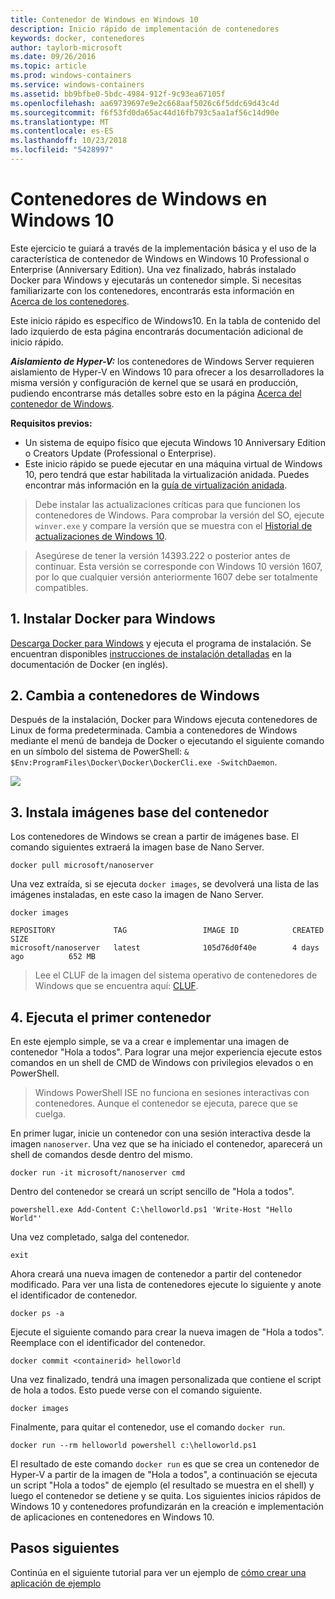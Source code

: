 ```yaml
---
title: Contenedor de Windows en Windows 10
description: Inicio rápido de implementación de contenedores
keywords: docker, contenedores
author: taylorb-microsoft
ms.date: 09/26/2016
ms.topic: article
ms.prod: windows-containers
ms.service: windows-containers
ms.assetid: bb9bfbe0-5bdc-4984-912f-9c93ea67105f
ms.openlocfilehash: aa69739697e9e2c668aaf5026c6f5ddc69d43c4d
ms.sourcegitcommit: f6f53fd0da65ac44d16fb793c5aa1af56c14d90e
ms.translationtype: MT
ms.contentlocale: es-ES
ms.lasthandoff: 10/23/2018
ms.locfileid: "5428997"
---
```

# <a name="windows-containers-on-windows-10"></a>Contenedores de Windows en Windows 10

Este ejercicio te guiará a través de la implementación básica y el uso de la característica de contenedor de Windows en Windows 10 Professional o Enterprise (Anniversary Edition). Una vez finalizado, habrás instalado Docker para Windows y ejecutarás un contenedor simple. Si necesitas familiarizarte con los contenedores, encontrarás esta información en [Acerca de los contenedores](../about/index.md).

Este inicio rápido es específico de Windows10. En la tabla de contenido del lado izquierdo de esta página encontrarás documentación adicional de inicio rápido.

***Aislamiento de Hyper-V:*** los contenedores de Windows Server requieren aislamiento de Hyper-V en Windows 10 para ofrecer a los desarrolladores la misma versión y configuración de kernel que se usará en producción, pudiendo encontrarse más detalles sobre esto en la página [Acerca del contenedor de Windows](../about/index.md).

**Requisitos previos:**

- Un sistema de equipo físico que ejecuta Windows 10 Anniversary Edition o Creators Update (Professional o Enterprise).   
- Este inicio rápido se puede ejecutar en una máquina virtual de Windows 10, pero tendrá que estar habilitada la virtualización anidada. Puedes encontrar más información en la [guía de virtualización anidada](https://msdn.microsoft.com/en-us/virtualization/hyperv_on_windows/user_guide/nesting).

> Debe instalar las actualizaciones críticas para que funcionen los contenedores de Windows.
> Para comprobar la versión del SO, ejecute `winver.exe` y compare la versión que se muestra con el [Historial de actualizaciones de Windows 10](https://support.microsoft.com/en-us/help/12387/windows-10-update-history).

> Asegúrese de tener la versión 14393.222 o posterior antes de continuar.  Esta versión se corresponde con Windows 10 versión 1607, por lo que cualquier versión anteriormente 1607 debe ser totalmente compatibles.

## <a name="1-install-docker-for-windows"></a>1. Instalar Docker para Windows

[Descarga Docker para Windows](https://download.docker.com/win/stable/InstallDocker.msi) y ejecuta el programa de instalación. Se encuentran disponibles [instrucciones de instalación detalladas](https://docs.docker.com/docker-for-windows/install) en la documentación de Docker (en inglés).

## <a name="2-switch-to-windows-containers"></a>2. Cambia a contenedores de Windows

Después de la instalación, Docker para Windows ejecuta contenedores de Linux de forma predeterminada. Cambia a contenedores de Windows mediante el menú de bandeja de Docker o ejecutando el siguiente comando en un símbolo del sistema de PowerShell: `& $Env:ProgramFiles\Docker\Docker\DockerCli.exe -SwitchDaemon`.

![](./media/docker-for-win-switch.png)

## <a name="3-install-base-container-images"></a>3. Instala imágenes base del contenedor

Los contenedores de Windows se crean a partir de imágenes base. El comando siguientes extraerá la imagen base de Nano Server.

```
docker pull microsoft/nanoserver
```

Una vez extraída, si se ejecuta `docker images`, se devolverá una lista de las imágenes instaladas, en este caso la imagen de Nano Server.

```
docker images

REPOSITORY             TAG                 IMAGE ID            CREATED             SIZE
microsoft/nanoserver   latest              105d76d0f40e        4 days ago          652 MB
```

> Lee el CLUF de la imagen del sistema operativo de contenedores de Windows que se encuentra aquí: [CLUF](../images-eula.md).

## <a name="4-run-your-first-container"></a>4. Ejecuta el primer contenedor

En este ejemplo simple, se va a crear e implementar una imagen de contenedor "Hola a todos". Para lograr una mejor experiencia ejecute estos comandos en un shell de CMD de Windows con privilegios elevados o en PowerShell.

> Windows PowerShell ISE no funciona en sesiones interactivas con contenedores. Aunque el contenedor se ejecuta, parece que se cuelga.

En primer lugar, inicie un contenedor con una sesión interactiva desde la imagen `nanoserver`. Una vez que se ha iniciado el contenedor, aparecerá un shell de comandos desde dentro del mismo.  

```
docker run -it microsoft/nanoserver cmd
```

Dentro del contenedor se creará un script sencillo de "Hola a todos".

```
powershell.exe Add-Content C:\helloworld.ps1 'Write-Host "Hello World"'
```   

Una vez completado, salga del contenedor.

```
exit
```

Ahora creará una nueva imagen de contenedor a partir del contenedor modificado. Para ver una lista de contenedores ejecute lo siguiente y anote el identificador de contenedor.

```
docker ps -a
```

Ejecute el siguiente comando para crear la nueva imagen de "Hola a todos". Reemplace <containerid> con el identificador del contenedor.

```
docker commit <containerid> helloworld
```

Una vez finalizado, tendrá una imagen personalizada que contiene el script de hola a todos. Esto puede verse con el comando siguiente.

```
docker images
```

Finalmente, para quitar el contenedor, use el comando `docker run`.

```
docker run --rm helloworld powershell c:\helloworld.ps1
```

El resultado de este comando `docker run` es que se crea un contenedor de Hyper-V a partir de la imagen de "Hola a todos", a continuación se ejecuta un script "Hola a todos" de ejemplo (el resultado se muestra en el shell) y luego el contenedor se detiene y se quita.
Los siguientes inicios rápidos de Windows 10 y contenedores profundizarán en la creación e implementación de aplicaciones en contenedores en Windows 10.

## <a name="next-steps"></a>Pasos siguientes

Continúa en el siguiente tutorial para ver un ejemplo de [cómo crear una aplicación de ejemplo](./building-sample-app.md)
